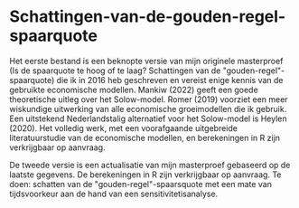 # Schattingen-van-de-gouden-regel-spaarquote
Het eerste bestand is een beknopte versie van mijn originele masterproef (Is de spaarquote te hoog of te laag? Schattingen van de "gouden-regel"-spaarquote) die ik in 2016 heb geschreven en vereist enige kennis van de gebruikte economische modellen. Mankiw (2022) geeft een goede theoretische uitleg over het Solow-model. Romer (2019) voorziet een meer wiskundige uitwerking van alle economische groeimodellen die ik gebruik. Een uitstekend Nederlandstalig alternatief voor het Solow-model is Heylen (2020).
Het volledig werk, met een voorafgaande uitgebreide literatuurstudie van de economische modellen, en berekeningen in R zijn verkrijgbaar op aanvraag.

De tweede versie is een actualisatie van mijn masterproef gebaseerd op de laatste gegevens. De berekeningen in R zijn verkrijgbaar op aanvraag.
Te doen: schatten van de "gouden-regel"-spaarsquote met een mate van tijdsvoorkeur aan de hand van een sensitivitetisanalyse.
